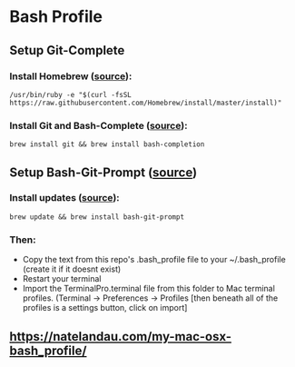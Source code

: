 # Bash Profile

## Setup Git-Complete
### Install Homebrew ([source](https://brew.sh/)):
```/usr/bin/ruby -e "$(curl -fsSL https://raw.githubusercontent.com/Homebrew/install/master/install)"``` 

### Install Git and Bash-Complete ([source](https://github.com/bobthecow/git-flow-completion/wiki/Install-Bash-git-completion)):
```brew install git && brew install bash-completion```

## Setup Bash-Git-Prompt ([source](https://github.com/magicmonty/bash-git-prompt))
### Install updates ([source](https://github.com/magicmonty/bash-git-prompt)):
```brew update && brew install bash-git-prompt```
### Then:
* Copy the text from this repo's .bash_profile file to your ~/.bash_profile (create it if it doesnt exist)
* Restart your terminal
* Import the TerminalPro.terminal file from this folder to Mac terminal profiles. (Terminal -> Preferences -> Profiles [then beneath all of the profiles is a settings button, click on import]

## https://natelandau.com/my-mac-osx-bash_profile/
